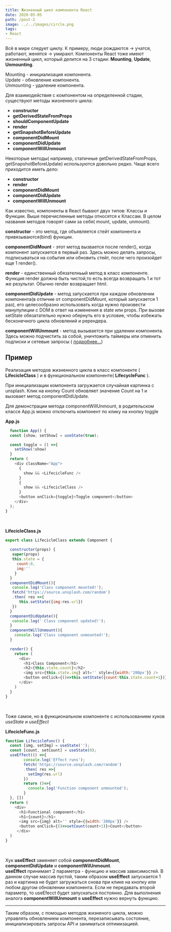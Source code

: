 ```yaml
---
title: Жизненный цикл компонента React
date: 2020-05-05
path: /post-2
image: ../../images/circle.png
tags: 
- React
---
```


Всё в мире следует циклу. К примеру, люди рождаются -> учатся, работают, женятся -> умирают.
Компоненты React тоже имеют жизненный цикл, который делится на 3 стадии: **Mounting**, **Update**, **Unmounting**.

 Mounting - инициализация компонента.<br>
 Update - обновление компонента.<br>
 Unmounting - удаление компонента.<br>

Для взаимодействия с компонентом на определенной стадии, существуют методы жизненного цикла:

* **constructor**
* **getDerivedStateFromProps**
* **shouldComponentUpdate**
* **render**
* **getSnapshotBeforeUpdate**
* **componentDidMount**
* **componentDidUpdate**
* **componentWillUnmount**

Некоторые методы( например, статичные getDerivedStateFromProps, getSnapshotBeforeUpdate) используются довольно редко.
Чаще всего приходится иметь дело:
* **constructor**
* **render**
* **componentDidMount**
* **componentDidUpdate**
* **componentWillUnmount**

Как известно, компоненты в React бывают двух типов: Классы и Функции. 
Выше перечисленные методы относятся к Классам.
В целом названия методов говорят сами за себя( mount, update, unmount). 

**constructor** - это метод, где объявляется стейт компонента и привязываются(bind) функции.

**componentDidMount** - этот метод вызвается после render(), когда компонент запускается в первый раз. Здесь можно делать запросы, подписываться на события или обновить стейт, после чего произойдет еще 1 render().

**render** - единственный обязателньый метод в класс компоненте. Функция render должна быть чистой,то есть всегда возвращать 1 и тот же результат. Обычно render возвращает html.

**componentDidUpdate** - метод запускается при каждом обновлении компонента(в отличие от componentDidMount, который запускается 1 раз), его целесообразно использовать когда нужно произвести манупулиции с DOM в ответ на изменения в state или props. При вызове setState обязатательно нужно обернуть его в условие, чтобы избежать бесконечного цикла обновлений и ререндера.

**componentWillUnmount** - метод вызывается при удалении компонента. Здесь можно подчистить за собой, уничтожить таймеры или отменить подписки и сетевые запросы ( [ подробнее...](https://developer.mozilla.org/ru/docs/Web/API/AbortController/abort ))

## Пример
Реализация методов жизненного цикла в класс компоненте ( **LifecicleClass** ) и в функциональном компоненте( **LifecycleFunc** ).


При инициализации компонента загружается случайная картинка с unsplash.
Клик на кнопку Count обновляет значение Count на 1 и вызовает метод componentDidUpdate.

Для демонстрации метода componentWillUnmount, в родительском классе App.js можно отключить компонент по клику на кнопку toggle

**App.js**

```javascript
  function App() {
  const [show, setShow] = useState(true);

  const toggle = () =>{
    setShow(!show)
  }
  return (
    <div className="App">
      {
        show && <LifecicleFunc />
      }
      {
        show && <LifecicleClass />
      }
      <button onClick={toggle}>Toggle component</button>
    </div>
  );
}
```
<br/>

**LifecicleClass.js** <br />

```javascript
export class LifecicleClass extends Component {
  
  constructor(props) {
   super(props) 
   this.state = {
     count:0,
     img:''
    }
  }
  componentDidMount(){
   console.log('Class component mounted!');
   fetch('https://source.unsplash.com/random')
   .then( res =>{
      this.setState({img:res.url})
   })
  }
  componentDidUpdate(){
   console.log(' Class component updated!'); 
  }
  componentWillUnmount(){
    console.log('Class component unmounted!');
  }

  render() {
    return (
      <div>
        <h1>Class Component</h1>
        <h2>{this.state.count}</h2>
        <img src={this.state.img} alt='' style={{width:'200px'}} />
        <button onClick={()=>this.setState({count:this.state.count+1})} >Count</button>
      </div>
    )
  }
}
```
<br/>

Тоже самое, но в функциональном компоненте с использованием хуков *useState* и *useEffect* <br/>

**LifecicleFunc.js**
```javascript
function LifecicleFunc() {
  const [img, setImg] = useState('');
  const [count, setCount] = useState(0);
  useEffect(() =>{
        console.log('Effect runs');
        fetch('https://source.unsplash.com/random')
        .then( res =>{
          setImg(res.url)
        })
        return ()=>{
          console.log('Function component unmounted');
        }
  }, [])  
  return (
    <div>
      <h1>Functional component</h1>
      <h1>{count}</h1>
      <img src={img} alt='' style={{width:'200px'}} />
      <button onClick={()=>setCount(count+1)}>Count</button>
     </div>
  )
}
```
<br/>

Хук **useEffect** заменяет собой **componentDidMount**, **componentDidUpdate** и **componentWilUnmount**.<br> 
**useEffect** принимает 2 параметра - функцию и массив зависимостей. В данном случае массив пустой, таким образом **useEffect** запускается 1 раз и картинка не будет загружаться снова при клике на кнопку или любом другом обновлении компонента. Если не передавать второй параметр, то useEfecct будет запускаться постоянно. Для выполнения аналога **componentWillUnmount** в **useEffect** нужно вернуть функцию.

---
Таким образом, с помощью методов жизненого цикла, можно управлять обновлением компонента, перезаписывать состояние, инициализировать запросы API и заниматься оптимизацией. 





